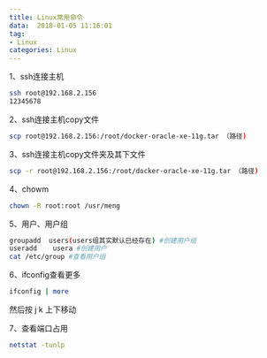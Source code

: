 ```yaml
---
title: Linux常用命令
data:  2018-01-05 11:16:01
tag:
- Linux
categories: Linux
---
```


1、ssh连接主机

```Bash
ssh root@192.168.2.156 
12345678 
```

2、ssh连接主机copy文件

```Bash
scp root@192.168.2.156:/root/docker-oracle-xe-11g.tar （路径)
```

3、ssh连接主机copy文件夹及其下文件

```Bash
scp -r root@192.168.2.156:/root/docker-oracle-xe-11g.tar （路径)
```

4、chowm 

```Bash
chown -R root:root /usr/meng
```

5、用户、用户组 

```Bash
groupadd  users(users组其实默认已经存在) #创建用户组
useradd    usera #创建用户
cat /etc/group #查看用户组

```

6、ifconfig查看更多

```bash
ifconfig | more
```

然后按 j k 上下移动

7、查看端口占用

```bash
netstat -tunlp 
```

